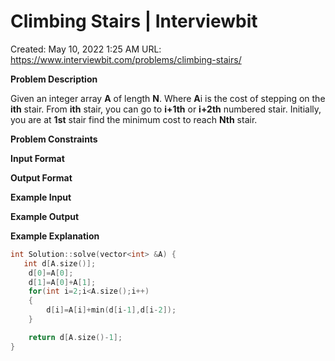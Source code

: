 # Climbing Stairs | Interviewbit

Created: May 10, 2022 1:25 AM
URL: https://www.interviewbit.com/problems/climbing-stairs/

**Problem Description**

Given an integer array **A** of length **N**. Where **A**i is the cost of stepping on the **ith** stair.
From **ith** stair, you can go to **i+1th** or **i+2th** numbered stair.
Initially, you are at **1st** stair find the minimum cost to reach **Nth** stair.

**Problem Constraints**

**Input Format**

**Output Format**

**Example Input**

**Example Output**

**Example Explanation**

```cpp
int Solution::solve(vector<int> &A) {
   int d[A.size()];
    d[0]=A[0];
    d[1]=A[0]+A[1];
    for(int i=2;i<A.size();i++)
    {
        d[i]=A[i]+min(d[i-1],d[i-2]);
    }

    return d[A.size()-1];
}
```